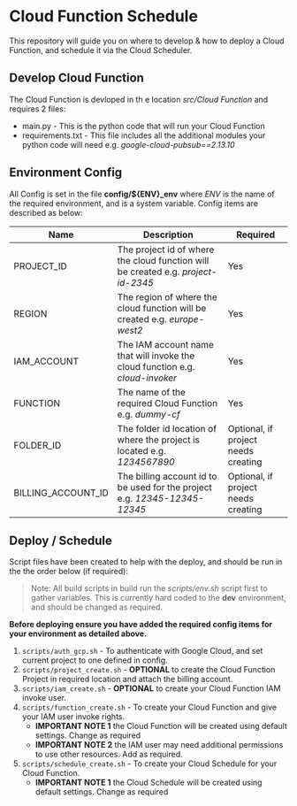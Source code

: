 # Cloud Function Schedule

This repository will guide you on where to develop & how to deploy a Cloud Function, and schedule it via the Cloud Scheduler.

## Develop Cloud Function

The Cloud Function is devloped in th e location *src/Cloud Function* and requires 2 files:

- main.py - This is the python code that will run your Cloud Function
- requirements.txt - This file includes all the additional modules your python code will need e.g. *google-cloud-pubsub==2.13.10*

## Environment Config

All Config is set in the file **config/${ENV}_env** where *ENV* is the name of the required environment, and is a system variable. Config items are described as below:


| Name | Description | Required |
| ----------- | ----------- | ----------- |
| PROJECT_ID | The project id of where the cloud function will be created e.g. *project-id-2345* | Yes |
| REGION | The region of where the cloud function will be created e.g. *europe-west2* | Yes |
| IAM_ACCOUNT | The IAM account name that will invoke the cloud function e.g. *cloud-invoker* | Yes |
| FUNCTION | The name of the required Cloud Function e.g. *dummy-cf* | Yes |
| FOLDER_ID | The folder id location of where the project is located e.g. *1234567890* | Optional, if project needs creating |
| BILLING_ACCOUNT_ID | The billing account id to be used for the project e.g. *12345-12345-12345* | Optional, if project needs creating |

## Deploy / Schedule

Script files have been created to help with the deploy, and should be run in the the order below (if required):

> Note: All build scripts in build run the *scripts/env.sh* script first to gather variables. This is currently hard coded to the **dev** environment, and should be changed as required.

**Before deploying ensure you have added the required config items for your environment as detailed above.**

1. `scripts/auth_gcp.sh` - To authenticate with Google Cloud, and set current project to one defined in config.
2. `scripts/project_create.sh` - **OPTIONAL** to create the Cloud Function Project in required location and attach the billing account.
3. `scripts/iam_create.sh` - **OPTIONAL** to create your Cloud Function IAM invoke user. 
4. `scripts/function_create.sh` - To create your Cloud Function and give your IAM user invoke rights.
    - **IMPORTANT NOTE 1** the Cloud Function will be created using default settings. Change as required
    - **IMPORTANT NOTE 2** the IAM user may need additional permissions to use other resources. Add as required.
5. `scripts/schedule_create.sh` - To create your Cloud Schedule for your Cloud Function.
    - **IMPORTANT NOTE 1** the Cloud Schedule will be created using default settings. Change as required